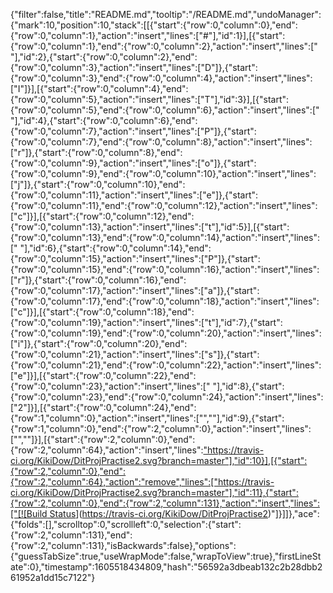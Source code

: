 {"filter":false,"title":"README.md","tooltip":"/README.md","undoManager":{"mark":10,"position":10,"stack":[[{"start":{"row":0,"column":0},"end":{"row":0,"column":1},"action":"insert","lines":["#"],"id":1}],[{"start":{"row":0,"column":1},"end":{"row":0,"column":2},"action":"insert","lines":[" "],"id":2},{"start":{"row":0,"column":2},"end":{"row":0,"column":3},"action":"insert","lines":["D"]},{"start":{"row":0,"column":3},"end":{"row":0,"column":4},"action":"insert","lines":["I"]}],[{"start":{"row":0,"column":4},"end":{"row":0,"column":5},"action":"insert","lines":["T"],"id":3}],[{"start":{"row":0,"column":5},"end":{"row":0,"column":6},"action":"insert","lines":[" "],"id":4},{"start":{"row":0,"column":6},"end":{"row":0,"column":7},"action":"insert","lines":["P"]},{"start":{"row":0,"column":7},"end":{"row":0,"column":8},"action":"insert","lines":["r"]},{"start":{"row":0,"column":8},"end":{"row":0,"column":9},"action":"insert","lines":["o"]},{"start":{"row":0,"column":9},"end":{"row":0,"column":10},"action":"insert","lines":["j"]},{"start":{"row":0,"column":10},"end":{"row":0,"column":11},"action":"insert","lines":["e"]},{"start":{"row":0,"column":11},"end":{"row":0,"column":12},"action":"insert","lines":["c"]}],[{"start":{"row":0,"column":12},"end":{"row":0,"column":13},"action":"insert","lines":["t"],"id":5}],[{"start":{"row":0,"column":13},"end":{"row":0,"column":14},"action":"insert","lines":[" "],"id":6},{"start":{"row":0,"column":14},"end":{"row":0,"column":15},"action":"insert","lines":["P"]},{"start":{"row":0,"column":15},"end":{"row":0,"column":16},"action":"insert","lines":["r"]},{"start":{"row":0,"column":16},"end":{"row":0,"column":17},"action":"insert","lines":["a"]},{"start":{"row":0,"column":17},"end":{"row":0,"column":18},"action":"insert","lines":["c"]}],[{"start":{"row":0,"column":18},"end":{"row":0,"column":19},"action":"insert","lines":["t"],"id":7},{"start":{"row":0,"column":19},"end":{"row":0,"column":20},"action":"insert","lines":["i"]},{"start":{"row":0,"column":20},"end":{"row":0,"column":21},"action":"insert","lines":["s"]},{"start":{"row":0,"column":21},"end":{"row":0,"column":22},"action":"insert","lines":["e"]}],[{"start":{"row":0,"column":22},"end":{"row":0,"column":23},"action":"insert","lines":[" "],"id":8},{"start":{"row":0,"column":23},"end":{"row":0,"column":24},"action":"insert","lines":["2"]}],[{"start":{"row":0,"column":24},"end":{"row":1,"column":0},"action":"insert","lines":["",""],"id":9},{"start":{"row":1,"column":0},"end":{"row":2,"column":0},"action":"insert","lines":["",""]}],[{"start":{"row":2,"column":0},"end":{"row":2,"column":64},"action":"insert","lines":["https://travis-ci.org/KikiDow/DitProjPractise2.svg?branch=master"],"id":10}],[{"start":{"row":2,"column":0},"end":{"row":2,"column":64},"action":"remove","lines":["https://travis-ci.org/KikiDow/DitProjPractise2.svg?branch=master"],"id":11},{"start":{"row":2,"column":0},"end":{"row":2,"column":131},"action":"insert","lines":["[![Build Status](https://travis-ci.org/KikiDow/DitProjPractise2.svg?branch=master)](https://travis-ci.org/KikiDow/DitProjPractise2)"]}]]},"ace":{"folds":[],"scrolltop":0,"scrollleft":0,"selection":{"start":{"row":2,"column":131},"end":{"row":2,"column":131},"isBackwards":false},"options":{"guessTabSize":true,"useWrapMode":false,"wrapToView":true},"firstLineState":0},"timestamp":1605518434809,"hash":"56592a3dbeab132c2b28dbb261952a1dd15c7122"}